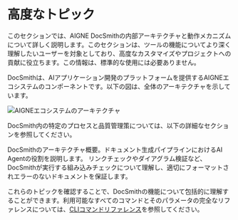 # 高度なトピック

このセクションでは、AIGNE DocSmithの内部アーキテクチャと動作メカニズムについて詳しく説明します。このセクションは、ツールの機能についてより深く理解したいユーザーを対象としており、高度なカスタマイズやプロジェクトへの貢献に役立ちます。この情報は、標準的な使用には必要ありません。

DocSmithは、AIアプリケーション開発のプラットフォームを提供するAIGNEエコシステムのコンポーネントです。以下の図は、全体のアーキテクチャを示しています。

![AIGNEエコシステムのアーキテクチャ](https://docsmith.aigne.io/image-bin/uploads/def424c20bbdb3c77483894fe0e22819.png)

DocSmith内の特定のプロセスと品質管理策については、以下の詳細なセクションを参照してください。

<x-cards data-columns="2">
  <x-card data-title="仕組み" data-href="/advanced/how-it-works" data-icon="lucide:cpu">
    DocSmithのアーキテクチャ概要。ドキュメント生成パイプラインにおけるAI Agentの役割を説明します。
  </x-card>
  <x-card data-title="品質保証" data-href="/advanced/quality-assurance" data-icon="lucide:shield-check">
    リンクチェックやダイアグラム検証など、DocSmithが実行する組み込みチェックについて理解し、適切にフォーマットされエラーのないドキュメントを保証します。
  </x-card>
</x-cards>

これらのトピックを確認することで、DocSmithの機能について包括的に理解することができます。利用可能なすべてのコマンドとそのパラメータの完全なリファレンスについては、[CLIコマンドリファレンス](./cli-reference.md)を参照してください。